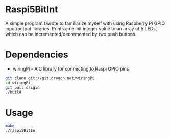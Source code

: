# Raspi5BitInt 
A simple program I wrote to familiarize myself with using Raspberry Pi GPIO input/output libraries. Prints an 5-bit integer value to an array of 5 LEDs, which can be incremented/decremented by two push buttons. 

# Dependencies
* wiringPi - A C library for connecting to Raspi GPIO pins 
```bash
git clone git://git.drogon.net/wiringPi
cd wiringPi
git pull origin
./build
```

# Usage
```bash
make
./raspi5BitIn
```
